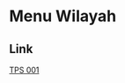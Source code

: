 # Menu Wilayah

## Link

[TPS 001](https://github.com/gigit-pemilu/pemilu-2024-91-papua/tree/main/pilpres/hitung-suara/sub/91-papua/sub/15-waropen/sub/13-demba/sub/2002-mayaghaido/sub/001-tps)


